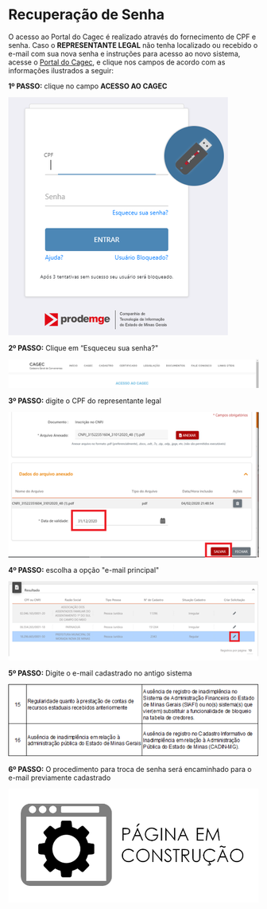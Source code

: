 # Recuperação de Senha

O acesso ao Portal do Cagec é realizado através do fornecimento de CPF e senha. Caso o **REPRESENTANTE LEGAL** não tenha localizado ou recebido o e-mail com sua nova senha e instruções para acesso ao novo sistema, acesse o [Portal do Cagec](WWW.PORTALCAGEC.MG.GOV.BR), e clique nos campos de acordo com as informações ilustrados a seguir:

**1º PASSO:** clique no campo **ACESSO AO CAGEC**

![](../../../.gitbook/assets/image%20%2877%29.png)

**2º PASSO:** Clique em “Esqueceu sua senha?"

![](../../../.gitbook/assets/image%20%2818%29.png)

**3º PASSO:** digite o CPF do representante legal

![](../../../.gitbook/assets/image%20%2860%29.png)

**4º PASSO:** escolha a opção "e-mail principal"

![](../../../.gitbook/assets/image%20%2853%29.png)

**5º PASSO:** Digite o e-mail cadastrado no antigo sistema

![](../../../.gitbook/assets/image%20%2813%29.png)

**6º PASSO:** O procedimento para troca de senha será encaminhado para o e-mail previamente cadastrado

![](../../../.gitbook/assets/image%20%288%29.png)

